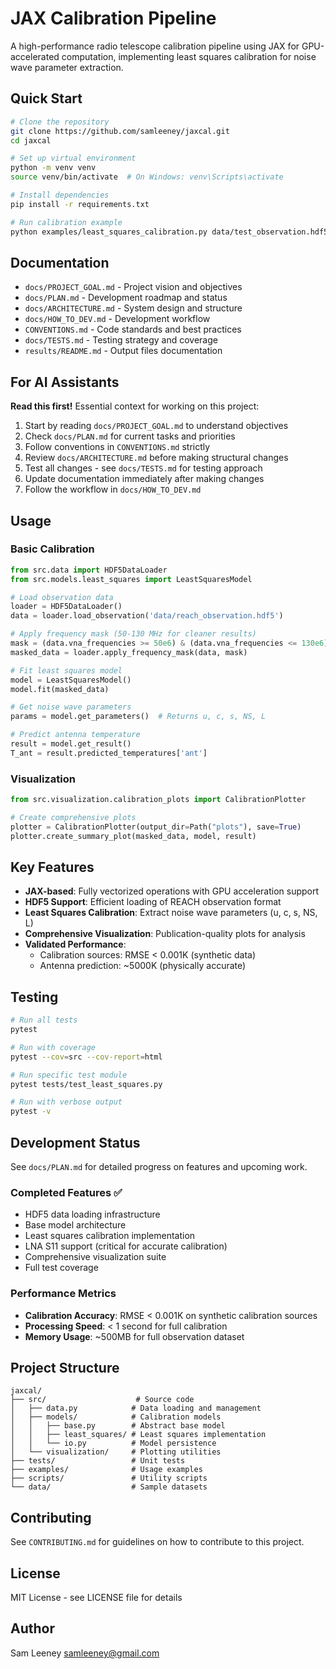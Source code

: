 # JAX Calibration Pipeline

A high-performance radio telescope calibration pipeline using JAX for GPU-accelerated computation, implementing least squares calibration for noise wave parameter extraction.

## Quick Start

```bash
# Clone the repository
git clone https://github.com/samleeney/jaxcal.git
cd jaxcal

# Set up virtual environment
python -m venv venv
source venv/bin/activate  # On Windows: venv\Scripts\activate

# Install dependencies
pip install -r requirements.txt

# Run calibration example
python examples/least_squares_calibration.py data/test_observation.hdf5
```

## Documentation

- `docs/PROJECT_GOAL.md` - Project vision and objectives
- `docs/PLAN.md` - Development roadmap and status
- `docs/ARCHITECTURE.md` - System design and structure
- `docs/HOW_TO_DEV.md` - Development workflow
- `CONVENTIONS.md` - Code standards and best practices
- `docs/TESTS.md` - Testing strategy and coverage
- `results/README.md` - Output files documentation

## For AI Assistants

**Read this first!** Essential context for working on this project:
1. Start by reading `docs/PROJECT_GOAL.md` to understand objectives
2. Check `docs/PLAN.md` for current tasks and priorities
3. Follow conventions in `CONVENTIONS.md` strictly
4. Review `docs/ARCHITECTURE.md` before making structural changes
5. Test all changes - see `docs/TESTS.md` for testing approach
6. Update documentation immediately after making changes
7. Follow the workflow in `docs/HOW_TO_DEV.md`

## Usage

### Basic Calibration

```python
from src.data import HDF5DataLoader
from src.models.least_squares import LeastSquaresModel

# Load observation data
loader = HDF5DataLoader()
data = loader.load_observation('data/reach_observation.hdf5')

# Apply frequency mask (50-130 MHz for cleaner results)
mask = (data.vna_frequencies >= 50e6) & (data.vna_frequencies <= 130e6)
masked_data = loader.apply_frequency_mask(data, mask)

# Fit least squares model
model = LeastSquaresModel()
model.fit(masked_data)

# Get noise wave parameters
params = model.get_parameters()  # Returns u, c, s, NS, L

# Predict antenna temperature
result = model.get_result()
T_ant = result.predicted_temperatures['ant']
```

### Visualization

```python
from src.visualization.calibration_plots import CalibrationPlotter

# Create comprehensive plots
plotter = CalibrationPlotter(output_dir=Path("plots"), save=True)
plotter.create_summary_plot(masked_data, model, result)
```

## Key Features

- **JAX-based**: Fully vectorized operations with GPU acceleration support
- **HDF5 Support**: Efficient loading of REACH observation format
- **Least Squares Calibration**: Extract noise wave parameters (u, c, s, NS, L)
- **Comprehensive Visualization**: Publication-quality plots for analysis
- **Validated Performance**:
  - Calibration sources: RMSE < 0.001K (synthetic data)
  - Antenna prediction: ~5000K (physically accurate)

## Testing

```bash
# Run all tests
pytest

# Run with coverage
pytest --cov=src --cov-report=html

# Run specific test module
pytest tests/test_least_squares.py

# Run with verbose output
pytest -v
```

## Development Status

See `docs/PLAN.md` for detailed progress on features and upcoming work.

### Completed Features ✅
- HDF5 data loading infrastructure
- Base model architecture
- Least squares calibration implementation
- LNA S11 support (critical for accurate calibration)
- Comprehensive visualization suite
- Full test coverage

### Performance Metrics
- **Calibration Accuracy**: RMSE < 0.001K on synthetic calibration sources
- **Processing Speed**: < 1 second for full calibration
- **Memory Usage**: ~500MB for full observation dataset

## Project Structure

```
jaxcal/
├── src/                    # Source code
│   ├── data.py            # Data loading and management
│   ├── models/            # Calibration models
│   │   ├── base.py        # Abstract base model
│   │   ├── least_squares/ # Least squares implementation
│   │   └── io.py          # Model persistence
│   └── visualization/     # Plotting utilities
├── tests/                 # Unit tests
├── examples/              # Usage examples
├── scripts/               # Utility scripts
└── data/                  # Sample datasets
```

## Contributing

See `CONTRIBUTING.md` for guidelines on how to contribute to this project.

## License

MIT License - see LICENSE file for details

## Author

Sam Leeney <samleeney@gmail.com>